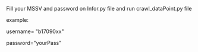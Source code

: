 Fill your MSSV and password on Infor.py file and run crawl_dataPoint.py file

example:

username= "b17090xx"

password="yourPass"
